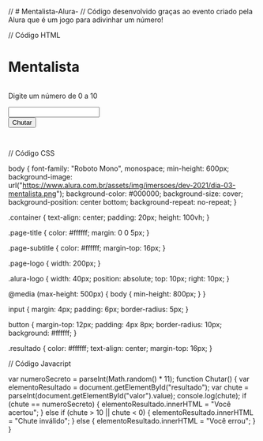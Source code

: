 // # Mentalista-Alura-
// Código desenvolvido graças ao evento criado pela Alura que é um jogo para adivinhar um número!

// Código HTML
<html>

<head>
  <title>
    Imersão Dev - Aula 03
  </title>
</head>

<body>
  <div class="container">
    <h1 class="page-title">
      Mentalista
    </h1>
    <img src="https://www.alura.com.br/assets/img/imersoes/dev-2021/logo-imersao-mentalista.svg" class="page-logo" alt=""><br>
    <p class="page-subtitle">
      Digite um número de 0 a 10
    </p>
    <input type="number" id="valor" /><br>
    <button type="submit" onclick="Chutar()">Chutar</button>
    <h2 class="resultado" id="resultado"></h2>
  </div>
  <a href="https://alura.com.br/" target="_blank">
    <img src="https://www.alura.com.br/assets/img/home/alura-logo.svg" alt="" class="alura-logo">
  </a>
  <script src="app.js"></script>
</body>

</html>

// Código CSS

body {
  font-family: "Roboto Mono", monospace;
  min-height: 600px;
  background-image: url("https://www.alura.com.br/assets/img/imersoes/dev-2021/dia-03-mentalista.png");
  background-color: #000000;
  background-size: cover;
  background-position: center bottom;
  background-repeat: no-repeat;
}

.container {
  text-align: center;
  padding: 20px;
  height: 100vh;
}

.page-title {
  color: #ffffff;
  margin: 0 0 5px;
}

.page-subtitle {
  color: #ffffff;
  margin-top: 16px;
}

.page-logo {
  width: 200px;
}

.alura-logo {
  width: 40px;
  position: absolute;
  top: 10px;
  right: 10px;
}

@media (max-height: 500px) {
  body {
    min-height: 800px;
  }
}

input {
  margin: 4px;
  padding: 6px;
  border-radius: 5px;
}

button {
  margin-top: 12px;
  padding: 4px 8px;
  border-radius: 10px;
  background: #ffffff;
}

.resultado {
  color: #ffffff;
  text-align: center;
  margin-top: 16px;
}

// Código Javacript

var numeroSecreto = parseInt(Math.random() * 11);
function Chutar() {
  var elementoResultado = document.getElementById("resultado");
  var chute = parseInt(document.getElementById("valor").value);
  console.log(chute);
  if (chute == numeroSecreto) {
    elementoResultado.innerHTML = "Você acertou";
  } else if (chute > 10 || chute < 0) {
    elementoResultado.innerHTML = "Chute inválido";
  } else {
    elementoResultado.innerHTML = "Você errou";
  }
}
